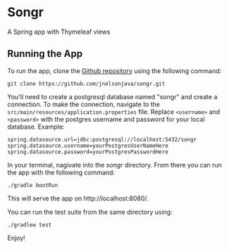# Songr

A Spring app with Thymeleaf views

## Running the App

To run the app, clone the [Github repository](https://github.com/jnelsonjava/songr) using the following command:

`git clone https://github.com/jnelsonjava/songr.git`

You'll need to create a postgresql database named "songr" and create a connection. To make the connection, navigate to the `src/main/resources/application.properties` file. Replace `<username>` and `<password>` with the postgres username and password for your local database. Example:

```
spring.datasource.url=jdbc:postgresql://localhost:5432/songr
spring.datasource.username=yourPostgresUserNameHere
spring.datasource.password=yourPostgresPasswordHere
```

In your terminal, nagivate into the *songr* directory. From there you can run the app with the following command:

`./gradle bootRun`

This will serve the app on http://localhost:8080/.

You can run the test suite from the same directory using:

`./gradlew test`

Enjoy!
